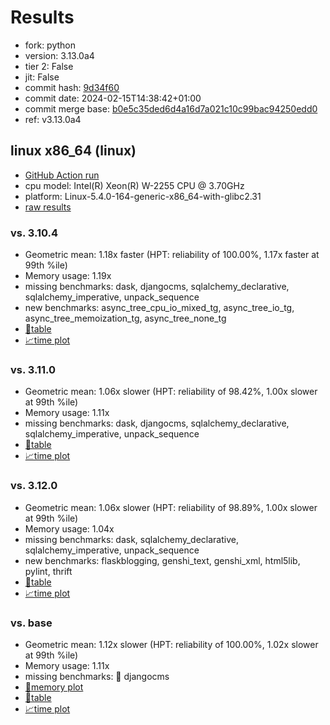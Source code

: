 # Results

- fork: python
- version: 3.13.0a4
- tier 2: False
- jit: False
- commit hash: [9d34f60](https://github.com/python/cpython/commit/9d34f60)
- commit date: 2024-02-15T14:38:42+01:00
- commit merge base: [b0e5c35ded6d4a16d7a021c10c99bac94250edd0](https://github.com/python/cpython/commit/b0e5c35ded6d4a16d7a021c10c99bac94250edd0)
- ref: v3.13.0a4

## linux x86_64 (linux)

- [GitHub Action run](https://github.com/faster-cpython/benchmarking/actions/runs/9038492160)
- cpu model: Intel(R) Xeon(R) W-2255 CPU @ 3.70GHz
- platform: Linux-5.4.0-164-generic-x86_64-with-glibc2.31
- [raw results](bm-20240215-linux-x86_64-python-v3.13.0a4-3.13.0a4-9d34f60.json)

### vs. 3.10.4

- Geometric mean: 1.18x faster (HPT: reliability of 100.00%, 1.17x faster at 99th %ile)
- Memory usage: 1.19x
- missing benchmarks: dask, djangocms, sqlalchemy_declarative, sqlalchemy_imperative, unpack_sequence
- new benchmarks: async_tree_cpu_io_mixed_tg, async_tree_io_tg, async_tree_memoization_tg, async_tree_none_tg
- [📄table](bm-20240215-linux-x86_64-python-v3.13.0a4-3.13.0a4-9d34f60-vs-3.10.4.md)
- [📈time plot](bm-20240215-linux-x86_64-python-v3.13.0a4-3.13.0a4-9d34f60-vs-3.10.4.png)

### vs. 3.11.0

- Geometric mean: 1.06x slower (HPT: reliability of 98.42%, 1.00x slower at 99th %ile)
- Memory usage: 1.11x
- missing benchmarks: dask, djangocms, sqlalchemy_declarative, sqlalchemy_imperative, unpack_sequence
- [📄table](bm-20240215-linux-x86_64-python-v3.13.0a4-3.13.0a4-9d34f60-vs-3.11.0.md)
- [📈time plot](bm-20240215-linux-x86_64-python-v3.13.0a4-3.13.0a4-9d34f60-vs-3.11.0.png)

### vs. 3.12.0

- Geometric mean: 1.06x slower (HPT: reliability of 98.89%, 1.00x slower at 99th %ile)
- Memory usage: 1.04x
- missing benchmarks: dask, sqlalchemy_declarative, sqlalchemy_imperative, unpack_sequence
- new benchmarks: flaskblogging, genshi_text, genshi_xml, html5lib, pylint, thrift
- [📄table](bm-20240215-linux-x86_64-python-v3.13.0a4-3.13.0a4-9d34f60-vs-3.12.0.md)
- [📈time plot](bm-20240215-linux-x86_64-python-v3.13.0a4-3.13.0a4-9d34f60-vs-3.12.0.png)

### vs. base

- Geometric mean: 1.12x slower (HPT: reliability of 100.00%, 1.02x slower at 99th %ile)
- Memory usage: 1.11x
- missing benchmarks: 🔴 djangocms
- [🧠memory plot](bm-20240215-linux-x86_64-python-v3.13.0a4-3.13.0a4-9d34f60-vs-base-mem.png)
- [📄table](bm-20240215-linux-x86_64-python-v3.13.0a4-3.13.0a4-9d34f60-vs-base.md)
- [📈time plot](bm-20240215-linux-x86_64-python-v3.13.0a4-3.13.0a4-9d34f60-vs-base.png)


